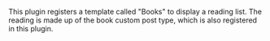 This plugin registers a template called "Books" to display a reading list. The reading is made up of the book custom post type, which is also registered in this plugin. 
